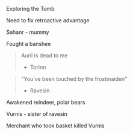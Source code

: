 
Exploring the Tomb

Need to fix retroactive advantage

Sahanr - mummy

Fought a banshee



> Auril is dead to me
> - Torinn


> "You've been touched by the frostmaiden"
> - Ravesin


Awakened reindeer, polar bears

Vurnis - sister of ravesin

Merchant who took basket killed Vurnis



